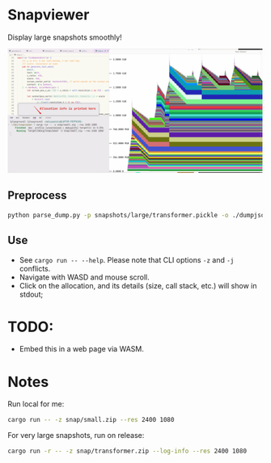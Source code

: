 # Snapviewer

Display large snapshots smoothly! 

![alt text](snapviewer.gif)

## Preprocess
```sh
python parse_dump.py -p snapshots/large/transformer.pickle -o ./dumpjson -d 0 -z
```

## Use
- See `cargo run -- --help`. Please note that CLI options `-z` and `-j` conflicts.
- Navigate with WASD and mouse scroll.
- Click on the allocation, and its details (size, call stack, etc.) will show in stdout;




# TODO:
- Embed this in a web page via WASM.

# Notes
Run local for me: 
```sh
cargo run -- -z snap/small.zip --res 2400 1080
```
For very large snapshots, run on release:
```sh
cargo run -r -- -z snap/transformer.zip --log-info --res 2400 1080 
```